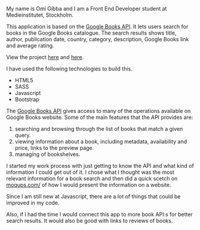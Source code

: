 My name is Omi Gibba and I am a Front End Developer student at Medieinstitutet, Stockholm.

This application is based on the [Google Books API](https://developers.google.com/books/docs/overview). It lets users search for books in the Google Books catalogue. The search results shows title, author, publication date, country, category, description, Google Books link and average rating.

View the project [here](http://omigibba.se/omi_gibba_ajax/) and [here](https://github.com/omigibson/Ajax).

I have used the following technologies to build this.
* HTML5
* SASS
* Javascript
* Bootstrap

The [Google Books API](https://developers.google.com/books/docs/overview) gives access to many of the operations available on Google Books website. Some of the main features that the API provides are:
1. searching and browsing through the list of books that match a given query.
2. viewing information about a book, including metadata, availability and price, links to the preview page.
3. managing of bookshelves.

I started my work process with just getting to know the API and what kind of information I could get out of it. I chose what I thought was the most relevant information for a book search and then did a quick scetch on [moqups.com/](https://moqups.com/) of how I would present the information on a website.

Since I am still new at Javascript, there are a lot of things that could be improved in my code.

Also, if I had the time I would connect this app to more book API:s for better search results. It would also be good with links to reviews of books.